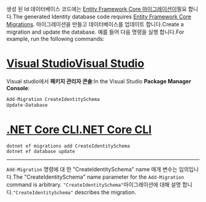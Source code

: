 <span data-ttu-id="8df58-101">생성 된 Id 데이터베이스 코드에는 [Entity Framework Core 마이그레이션이](/ef/core/managing-schemas/migrations/)필요 합니다.</span><span class="sxs-lookup"><span data-stu-id="8df58-101">The generated Identity database code requires [Entity Framework Core Migrations](/ef/core/managing-schemas/migrations/).</span></span> <span data-ttu-id="8df58-102">마이그레이션을 만들고 데이터베이스를 업데이트 합니다.</span><span class="sxs-lookup"><span data-stu-id="8df58-102">Create a migration and update the database.</span></span> <span data-ttu-id="8df58-103">예를 들어 다음 명령을 실행 합니다.</span><span class="sxs-lookup"><span data-stu-id="8df58-103">For example, run the following commands:</span></span>

# <a name="visual-studiotabvisual-studio"></a>[<span data-ttu-id="8df58-104">Visual Studio</span><span class="sxs-lookup"><span data-stu-id="8df58-104">Visual Studio</span></span>](#tab/visual-studio)

<span data-ttu-id="8df58-105">Visual studio에서 **패키지 관리자 콘솔**:</span><span class="sxs-lookup"><span data-stu-id="8df58-105">In the Visual Studio **Package Manager Console**:</span></span>

```powershell
Add-Migration CreateIdentitySchema
Update-Database
```

# <a name="net-core-clitabnetcore-cli"></a>[<span data-ttu-id="8df58-106">.NET Core CLI</span><span class="sxs-lookup"><span data-stu-id="8df58-106">.NET Core CLI</span></span>](#tab/netcore-cli)

```dotnetcli
dotnet ef migrations add CreateIdentitySchema
dotnet ef database update
```

---

<span data-ttu-id="8df58-107">`Add-Migration` 명령에 대 한 "CreateIdentitySchema" name 매개 변수는 임의입니다.</span><span class="sxs-lookup"><span data-stu-id="8df58-107">The "CreateIdentitySchema" name parameter for the `Add-Migration` command is arbitrary.</span></span> <span data-ttu-id="8df58-108">`"CreateIdentitySchema"`마이그레이션에 대해 설명 합니다.</span><span class="sxs-lookup"><span data-stu-id="8df58-108">`"CreateIdentitySchema"` describes the migration.</span></span>
